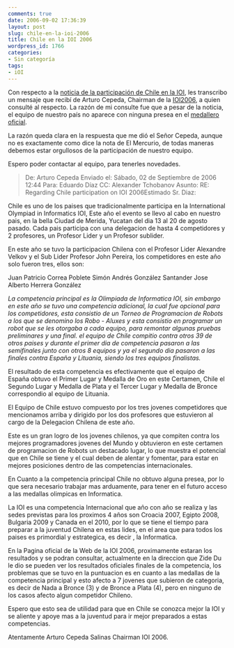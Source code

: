 ```yaml
---
comments: true
date: 2006-09-02 17:36:39
layout: post
slug: chile-en-la-ioi-2006
title: Chile en la IOI 2006
wordpress_id: 1766
categories:
- Sin categoría
tags:
- iOI
---
```


Con respecto a la [noticia de la participación de Chile en la IOI](http://replay.web.archive.org/20071016222822/http://hardings.cl/prensa/emol-ioi_chile-20060824.pdf), les transcribo un mensaje que recibí de Arturo Cepeda, Chairman de la [IOI2006](http://replay.web.archive.org/20071016222822/http://www.ioi2006.org/), a quien consulté al respecto.
La razón de mi consulte fue que a pesar de la noticia, el equipo de nuestro país no aparece con ninguna presea en el [medallero oficial](http://replay.web.archive.org/20071016222822/http://www.ioinformatics.org/aw2006.htm).

La razón queda clara en la respuesta que me dió el Señor Cepeda, aunque no es exactamente como dice la nota de El Mercurio, de todas maneras debemos estar orgullosos de la participación de nuestro equipo.

Espero poder contactar al equipo, para tenerles novedades.


> De: Arturo Cepeda
Enviado el: Sábado, 02 de Septiembre de 2006 12:44
Para: Eduardo Díaz
CC: Alexander Tchobanov
Asunto: RE: Regarding Chile participation on IOI 2006Estimado Sr. Diaz:

Chile es uno de los paises que tradicionalmente participa en la International Olympiad in Informatics IOI, Este año el evento se llevo al cabo en nuestro pais, en la bella Ciudad de Merida, Yucatan del dia 13 al 20 de agosto pasado. Cada pais participa con una delegacion de hasta 4 competidores y 2 profesores, un Profesor Lider y un Profesor sublider.

En este año se tuvo la participacion Chilena con el Profesor Lider Alexandre Velkov y el Sub Lider Profesor John Pereira, los competidores en este año solo fueron tres, ellos son:

Juan Patricio Correa Poblete
Simón Andrés González Santander
Jose Alberto Herrera González

_La competencia principal es la Olimpiada de Informatica IOI, sin embargo en este año se tuvo una competencia adicional, la cual fue opcional para los competidores, esta consistio de un Torneo de Programacion de Robots a los que se denomino los Robo - Aluxes y esta consistio en programar un robot que se les otorgaba a cada equipo, para remontar algunas pruebas preliminares y una final. el equipo de Chile compitio contra otros 39 de otros paises y durante el primer dia de competencia pasaron a las semifinales junto con otros 8 equipos y ya el segundo dia pasaron a las finales contra España y Lituania, siendo los tres equipos finalistas._

El resultado de esta competencia es efectivamente que el equipo de España obtuvo el Primer Lugar y Medalla de Oro en este Certamen, Chile el Segundo Lugar y Medalla de Plata y el Tercer Lugar y Medalla de Bronce correspondio al equipo de Lituania.

El Equipo de Chile estuvo compuesto por los tres jovenes competidores que mencionamos arriba y dirigido por los dos profesores que estuvieron al cargo de la Delegacion Chilena de este año.

Este es un gran logro de los jovenes chilenos, ya que compiten contra los mejores programadores jovenes del Mundo y obtuvieron en este certamen de programacion de Robots un destacado lugar, lo que muestra el potencial que en Chile se tiene y el cual deben de alentar y fomentar, para estar en mejores posiciones dentro de las competencias internacionales.

En Cuanto a la competencia principal Chile no obtuvo alguna presea, por lo que sera necesario trabajar mas arduamente, para tener en el futuro acceso a las medallas olimpicas en Informatica.

La IOI es una competencia Internacional que año con año se realiza y las sedes previstas para los proximos 4 años son Croacia 2007, Egipto 2008, Bulgaria 2009 y Canada en el 2010, por lo que se tiene el tiempo para preparar a la juventud Chilena en estas lides, en el area que para todos los paises es primordial y estrategica, es decir , la Informatica.

En la Pagina oficial de la Web de la IOI 2006, proximamente estaran los resultados y se podran consultar, actualmente en la direccion que Zide Du le dio se pueden ver los resultados oficiales finales de la competencia, los problemas que se tuvo en la puntuacion es en cuanto a las medallas de la competencia principal y esto afecto a 7 jovenes que subieron de categoria, es decir de Nada a Bronce (3) y de Bronce a Plata (4), pero en ninguno de los casos afecto algun competidor Chileno.

Espero que esto sea de utilidad para que en Chile se conozca mejor la IOI y se aliente y apoye mas a la juventud para ir mejor preparados a estas competencias.

Atentamente
Arturo Cepeda Salinas
Chairman IOI 2006.



